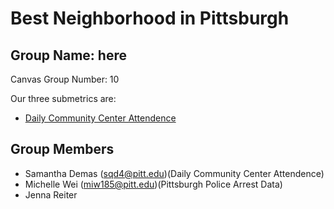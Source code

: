 # Best Neighborhood in Pittsburgh

## Group Name: here

Canvas Group Number: 10

Our three submetrics are: 

- [Daily Community Center Attendence](https://data.wprdc.org/dataset/daily-community-center-attendance)


## Group Members

- Samantha Demas (sqd4@pitt.edu)(Daily Community Center Attendence)
- Michelle Wei (miw185@pitt.edu)(Pittsburgh Police Arrest Data)
- Jenna Reiter